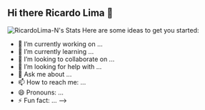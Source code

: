 ## Hi there Ricardo Lima  👋


![RicardoLima-N's Stats](https://github-readme-stats.vercel.app/api?username=RicardoLima-N&theme=dracula&show_icons=true&hide_border=true&count_private=true)
Here are some ideas to get you started:

- 🔭 I’m currently working on ...
- 🌱 I’m currently learning ...
- 👯 I’m looking to collaborate on ...
- 🤔 I’m looking for help with ...
- 💬 Ask me about ...
- 📫 How to reach me: ...
- 😄 Pronouns: ...
- ⚡ Fun fact: ...
-->

